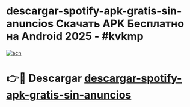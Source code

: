 # descargar-spotify-apk-gratis-sin-anuncios Скачать APK Бесплатно на Android 2025 - #kvkmp

[![acn](https://github.com/user-attachments/assets/0f9c940e-d8b0-45ae-aac7-cd30a18b3e1c)](https://apps.freeplayer.one?title=descargar-spotify-apk-gratis-sin-anuncios&ref=9RF)

# 👉🔴 Descargar [descargar-spotify-apk-gratis-sin-anuncios](https://apps.freeplayer.one?title=descargar-spotify-apk-gratis-sin-anuncios&ref=9RF)